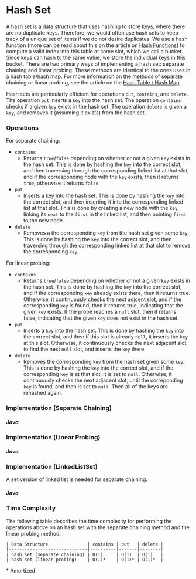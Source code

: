 # Hash Set

A hash set is a data structure that uses hashing to store keys, where there are no duplicate keys. 
Therefore, we would often use hash sets to keep track of a unique set of items if we do not desire 
duplicates. We use a hash function (more can be read about this on the article on 
[Hash Functions](/categories/data-structures/hashing/hash-function)) to compute a valid index into 
this table at some slot, which we call a bucket. Since keys can hash to the same value, we store the 
individual keys in this bucket. There are two primary ways of implementing a hash set: separate 
chaining and linear probing. These methods are identical to the ones uses in a hash table/hash map. 
For more information on the methods of separate chaining or linear probing, see the article on the 
[Hash Table / Hash Map](/categories/data-structures/hashing/hash-table-hash-map).

Hash sets are particularly efficient for operations `put`, `contains`, and `delete`. The operation 
`put` inserts a `key` into the hash set. The operation `contains` checks if a given `key` exists in 
the hash set. The operation `delete` is given a `key`, and removes it (assuming it exists) from 
the hash set.

### Operations

For separate chaining:

- `contains`
    - Returns `true`/`false` depending on whether or not a given `key` exists
    in the hash set. This is done by hashing the `key` into the correct slot,
    and then traversing through the corresponding linked list at that slot, and
    if the corresponding node with the `key` exists, then it returns 
    `true`, otherwise it returns `false`.
- `put`
    - Inserts a key into the hash set. This is done by hashing the `key` into 
    the correct slot, and then inserting it into the corresponding linked list 
    at that slot. This is done by creating a new node with the `key`, linking
    its `next` to the `first` in the linked list, and then pointing `first` to 
    the new node.
- `delete`
    - Removes a the corresponding `key` from the hash set given some `key`. 
    This is done by hashing the `key` into the correct slot, and then traversing 
    through the corresponding linked list at that slot to remove the 
    corresponding `key`.

For linear probing:

- `contains`
    - Returns `true`/`false` depending on whether or not a given `key` exists
    in the hash set. This is done by hashing the `key` into the correct slot, 
    and if the corresponding `key` already exists there, then it returns true. 
    Otherwise, it continuously checks the next adjcent slot, and if the 
    corresponding `key` is found, then it returns true, indicating that the 
    given `key` exists. If the probe reaches a `null` slot, then it returns 
    false, indicating that the given `key` does not exist in the hash set.
- `put`
    - Inserts a `key` into the hash set. This is done by hashing
    the `key` into the correct slot, and then if this slot is already `null`, it
    inserts the `key` at this slot. Otherwise, it continuously checks the next
    adjacent slot to find the next `null` slot, and inserts the `key` there.
- `delete`
    - Removes the corresponding `key` from the hash set given some `key`. This 
    is done by hashing the `key` into the correct slot, and if the corresponding 
    `key` is at that slot, it is set to `null`. Otherwise, it continuously 
    checks the next adjacent slot, until the correponding `key` is found, and 
    then is set to `null`. Then all of the keys are rehashed again.

### Implementation (Separate Chaining)

##### Java

<script src="https://gist.github.com/eliucs/4105ad88fd40890bd9b79e026b7cb6cd.js"></script>

### Implementation (Linear Probing)

##### Java

<script src="https://gist.github.com/eliucs/71fd07009dee01daafdf6e86d5001ae6.js"></script>

### Implementation (LinkedListSet)

A set version of linked list is needed for separate chaining.

##### Java

<script src="https://gist.github.com/eliucs/7fd3895d459d054d7f133ac104970f9c.js"></script>

### Time Complexity

The following table describes the time complexity for performing the operations above on an hash set 
with the separate chaining method and the linear probing method:

```
| Data Structure               | contains | put   | delete |
|------------------------------|----------|-------|--------|
| hash set (separate chaining) | O(1)     | O(1)  | O(1)   |
| hash set (linear probing)    | O(1)*    | O(1)* | O(1)*  |
```

\* Amortized
